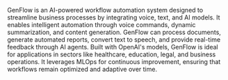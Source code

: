 GenFlow is an AI-powered workflow automation system designed to streamline business processes by integrating voice, text, and AI models. It enables intelligent automation through voice commands, dynamic summarization, and content generation. GenFlow can process documents, generate automated reports, convert text to speech, and provide real-time feedback through AI agents. Built with OpenAI's models, GenFlow is ideal for applications in sectors like healthcare, education, legal, and business operations. It leverages MLOps for continuous improvement, ensuring that workflows remain optimized and adaptive over time.
